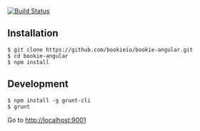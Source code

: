 [![Build Status](https://travis-ci.org/bookieio/bookie-angular.png?branch=master)](https://travis-ci.org/fitztrev/laravel-html-minify)

## Installation

```
$ git clone https://github.com/bookieio/bookie-angular.git
$ cd bookie-angular
$ npm install
```

## Development

```
$ npm install -g grunt-cli
$ grunt
```

Go to [http://localhost:9001](http://localhost:9001)
